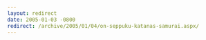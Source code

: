 ```yaml
---
layout: redirect
date: 2005-01-03 -0800
redirect: /archive/2005/01/04/on-seppuku-katanas-samurai.aspx/
---
```

